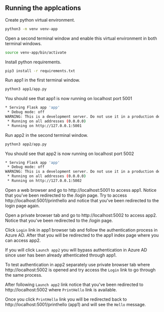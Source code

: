 ## Running the applcations

Create python virtual environment.

```bash
python3 -m venv venv-app
```

Open a second terminal window and enable this virtual environment in both terminal windows.

```bash
source venv-app/bin/activate
```

Install python requirements.

```bash
pip3 install -r requirements.txt
```

Run app1 in the first terminal window.

```bash
python3 app1/app.py
```

You should see that app1 is now running on localhost port 5001

```bash
* Serving Flask app 'app'
 * Debug mode: off
WARNING: This is a development server. Do not use it in a production deployment. Use a production WSGI server instead.
 * Running on all addresses (0.0.0.0)
 * Running on http://127.0.0.1:5001
```

Run app2 in the second terminal window.

```bash
python3 app2/app.py
```

You should see that app2 is now running on localhost port 5002

```bash
* Serving Flask app 'app'
 * Debug mode: off
WARNING: This is a development server. Do not use it in a production deployment. Use a production WSGI server instead.
 * Running on all addresses (0.0.0.0)
 * Running on http://127.0.0.1:5002
```

Open a web browser and go to http://localhost:5001 to access app1. Notice that you've been redirected to the /login page. Try to access http://localhost:5001/printhello and notice that you've been redirected to the login page again.

Open a private browser tab and go to http://localhost:5002 to access app2. Notice that you've been redirected to the /login page.

Click ``Login`` link in app1 browser tab and follow the authentication process in Azure AD. After that you will be redirected to the app1 index page where you can access app2.

If you will click ``Launch app2`` you will bypass authentication in Azure AD since user has been already athenticated through app1.

To test authentication in app2 separately use private browser tab where http://localhost:5002 is opened and try access the ``Login`` link to go through the same process.

After following ``Launch app2`` link notice that you've been redirected to http://localhost:5002 where ``PrintHello`` link is available.

Once you click ``PrintHello`` link you will be redirected back to http://localhost:5001/printhello (app1) and will see the ``Hello`` message.